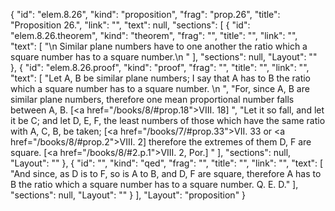 {
  "id": "elem.8.26",
  "kind": "proposition",
  "frag": "prop.26",
  "title": "Proposition 26.",
  "link": "",
  "text": null,
  "sections": [
    {
      "id": "elem.8.26.theorem",
      "kind": "theorem",
      "frag": "",
      "title": "",
      "link": "",
      "text": [
        "\n       Similar plane numbers have to one another the ratio which a square number has to a square number.\n      "
      ],
      "sections": null,
      "Layout": ""
    },
    {
      "id": "elem.8.26.proof",
      "kind": "proof",
      "frag": "",
      "title": "",
      "link": "",
      "text": [
        "Let A, B be similar plane numbers; I say that A has to B the ratio which a square number has to a square number. \n      ",
        "For, since A, B are similar plane numbers, therefore one mean proportional number falls between A, B. [<a href=\"/books/8/#prop.18\">VIII. 18</a>] ",
        "Let it so fall, and let it be C; and let D, E, F, the least numbers of those which have the same ratio with A, C, B, be taken; [<a href=\"/books/7/#prop.33\">VII. 33</a> or <a href=\"/books/8/#prop.2\">VIII. 2</a>] therefore the extremes of them D, F are square. [<a href=\"/books/8/#2.p.1\">VIII. 2, Por.</a>] "
      ],
      "sections": null,
      "Layout": ""
    },
    {
      "id": "",
      "kind": "qed",
      "frag": "",
      "title": "",
      "link": "",
      "text": [
        "And since, as D is to F, so is A to B, and D, F are square, therefore A has to B the ratio which a square number has to a square number. Q. E. D."
      ],
      "sections": null,
      "Layout": ""
    }
  ],
  "Layout": "proposition"
}
